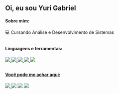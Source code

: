 ## Oi, eu sou Yuri Gabriel

#### Sobre mim:
<p>
 💻 Cursando Análise e Desenvolvimento de Sistemas <br>
</p>

## 

#### Linguagens e ferramentas:
<p>
 <a href="https://developer.mozilla.org/pt-BR/docs/Web/JavaScript" target="_blank"><img src="https://img.icons8.com/color/40/000000/javascript--v2.png" target="_blank"/>
 <a href="https://www.python.org/doc/versions/" target="_blank"><img src="https://img.icons8.com/color/40/undefined/python--v1.png"/>
 <a href="https://git-scm.com/docs/git/pt_BR" target="_blank"><img src="https://img.icons8.com/color/40/000000/git.png" target="_blank"/>
 <a href="https://www.adobe.com/pt/products/photoshop.html"><img src="https://img.icons8.com/fluency/48/undefined/adobe-photoshop.png"/>
 <a href="https://www.blackmagicdesign.com/br/products/davinciresolve"><img src="https://img.icons8.com/color/50/000000/davinci-resolve.png"/>
</p>
  
## 
 
#### Você pode me achar aqui:
<p>
 <a href="https://www.instagram.com/yurigabr255/" target="_blank"/><img src="https://img.icons8.com/fluency/40/undefined/instagram-new.png"/>
 <a href="https://twitter.com/yurigabr25" target="_blank"><img src="https://img.icons8.com/fluency/40/000000/twitter.png" target="_blank"/></a>
 <a href="https://www.linkedin.com/in/yurigabr25/" target="_blank"><img src="https://img.icons8.com/color/40/000000/linkedin-circled--v5.png"    target="_blank"/></a>
 <a href="mailto:yurigabriel1995@outlook.com?"/a><img src="https://img.icons8.com/fluency/40/undefined/email-open.png"/>
</p>
